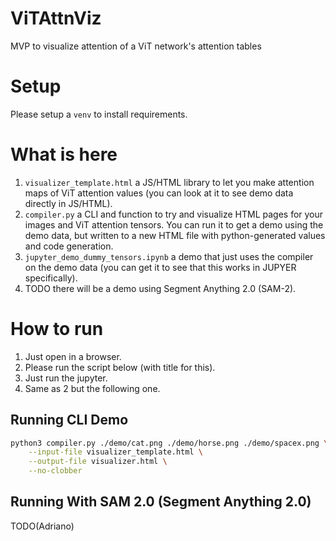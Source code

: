 # ViTAttnViz
MVP to visualize attention of a ViT network's attention tables

# Setup
Please setup a `venv` to install requirements.

# What is here
1. `visualizer_template.html` a JS/HTML library to let you make attention maps of ViT attention values (you can look at it to see demo data directly in JS/HTML).
2. `compiler.py` a CLI and function to try and visualize HTML pages for your images and ViT attention tensors. You can run it to get a demo using the demo data, but written to a new HTML file with python-generated values and code generation.
3. `jupyter_demo_dummy_tensors.ipynb` a demo that just uses the compiler on the demo data (you can get it to see that this works in JUPYER specifically).
4. TODO there will be a demo using Segment Anything 2.0 (SAM-2).

# How to run
1. Just open in a browser.
2. Please run the script below (with title for this).
3. Just run the jupyter.
4. Same as 2 but the following one.

## Running CLI Demo
```bash
python3 compiler.py ./demo/cat.png ./demo/horse.png ./demo/spacex.png \
    --input-file visualizer_template.html \
    --output-file visualizer.html \
    --no-clobber
```

## Running With SAM 2.0 (Segment Anything 2.0)
TODO(Adriano)